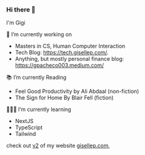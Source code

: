 ### Hi there 👋
I'm Gigi

🔭 I’m currently working on 
- Masters in CS, Human Computer Interaction
- Tech Blog: https://tech.gisellep.com/.
- Anything, but mostly personal finance blog: https://gpacheco003.medium.com/

📚 I’m currently Reading
- Feel Good Productivity by Ali Abdaal (non-fiction)
- The Sign for Home By Blair Fell (fiction)

👩🏽‍💻 I’m currently learning
- NextJS
- TypeScript
- Tailwind

check out [v2](https://github.com/giggi1226/v2) of my website [gisellep.com](gisellep.com), 

<!--
**giggi1226/giggi1226** is a ✨ _special_ ✨ repository because its `README.md` (this file) appears on your GitHub profile.

Here are some ideas to get you started:

- 🔭 I’m currently working on ...
- 🌱 I’m currently learning ...
- 👯 I’m looking to collaborate on ...
- 🤔 I’m looking for help with ...
- 💬 Ask me about ...
- 📫 How to reach me: ...
- 😄 Pronouns: ...
- ⚡ Fun fact: ...
-->
